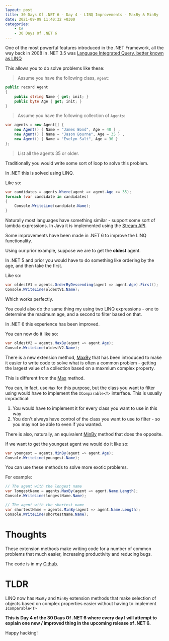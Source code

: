 ```yaml
---
layout: post
title: 30 Days Of .NET 6 - Day 4 - LINQ Improvements - MaxBy & MinBy
date: 2021-09-09 11:40:32 +0300
categories:
    - C#
    - 30 Days Of .NET 6
---
```

One of the most powerful features introduced in the .NET Framework, all the way back in 2008 in .NET 3.5 was [Language Integrated Query, better known as LINQ](https://docs.microsoft.com/en-us/dotnet/csharp/programming-guide/concepts/linq/#:~:text=Language%2DIntegrated%20Query%20(LINQ)%20is%20the%20name%20for%20a,directly%20into%20the%20C%23%20language.&text=The%20LINQ%20family%20of%20technologies,XML%20(LINQ%20to%20XML).)

This allows you to do solve problems like these:

> Assume you have the following class, `Agent`:

```csharp
public record Agent
{
    public string Name { get; init; }
    public byte Age { get; init; }
}
```

> Assume you have the following collection of `Agents`:

```csharp
var agents = new Agent[] {
    new Agent() { Name = "James Bond", Age = 40 } ,
    new Agent() { Name = "Jason Bourne", Age = 35 } ,
    new Agent() { Name = "Evelyn Salt", Age = 30 }
};
```

> List all the agents 35 or older.


Traditionally you would write some sort of loop to solve this problem.

In .NET this is solved using LINQ.

Like so:

```csharp
var candidates = agents.Where(agent => agent.Age >= 35);
foreach (var candidate in candidates)
{
    Console.WriteLine(candidate.Name);
}
```

Naturally most languages have something similar - support some sort of lambda expressions. In Java it is implemented using the [Stream API](https://docs.oracle.com/javase/8/docs/api/java/util/stream/Stream.html).

Some improvements have been made in .NET 6 to improve the LINQ functionality.

Using our prior example, suppose we are to get the **oldest** agent.

In .NET 5 and prior you would have to do something like ordering by the age, and then take the first.

Like so:

```csharp
var oldestV1 = agents.OrderByDescending(agent => agent.Age).First();
Console.WriteLine(oldestV1.Name);
```

Which works perfectly.

You could also do the same thing my using two LINQ expressions - one to determine the maximum age, and a second to filter based on that.

In .NET 6 this experience has been improved.

You can now do it like so:

```csharp
var oldestV2 = agents.MaxBy(agent => agent.Age);
Console.WriteLine(oldestV2.Name);
```

There is a new extension method, [MaxBy](https://docs.microsoft.com/en-us/dotnet/api/system.linq.enumerable.maxby?view=net-6.0) that has been introduced to make it easier to write code to solve what is often a common problem - getting the largest value of a collection based on a maxmium complex property.

This is different from the [Max](https://docs.microsoft.com/en-us/dotnet/api/system.linq.enumerable.max?view=net-5.0) method.

You can, in fact, use `Max` for this purpose, but the class you want to filter using would have to implement the `IComparable<T>` interface. This is usually impractical:
1. You would have to implement it for every class you want to use in this way
2. You don't always have control of the class you want to use to filter - so you may not be able to even if you wanted.

There is also, naturally, an equivalent [MinBy](https://docs.microsoft.com/en-us/dotnet/api/system.linq.enumerable.minby?view=net-6.0) method that does the opposite.

If we want to get the youngest agent we would do it like so:

```csharp
var youngest = agents.MinBy(agent => agent.Age);
Console.WriteLine(youngest.Name);
```

You can use these methods to solve more exotic problems.

For example:

```csharp
// The agent with the longest name
var longestName = agents.MaxBy(agent => agent.Name.Length);
Console.WriteLine(longestName.Name);

// The agent with the shortest name
var shortestName = agents.MinBy(agent => agent.Name.Length);
Console.WriteLine(shortestName.Name);
```

# Thoughts

These extension methods make writing code for a number of common problems that much easier, increasing productivity and reducing bugs.

The code is in my [Github](https://github.com/conradakunga/BlogCode/tree/master/2021-09-09%20-%2030%20Days%20Of%20.NET%206%20-%20Day%204%20-%20LINQ%20Improvements%20-%20MaxBy%20%26%20Min%20By).

# TLDR

LINQ now has `MaxBy` and `MinBy` extension methods that make selection of objects based on complex properties easier without having to implement `IComparable<T>`

**This is Day 4 of the 30 Days Of .NET 6 where every day I will attempt to explain one new / improved thing in the upcoming release of .NET 6.**

Happy hacking!